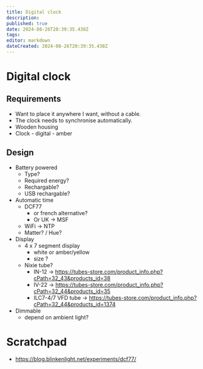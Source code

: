 ```yaml
---
title: Digital clock
description: 
published: true
date: 2024-08-26T20:39:35.438Z
tags: 
editor: markdown
dateCreated: 2024-08-26T20:39:35.438Z
---
```


# Digital clock

## Requirements

* Want to place it anywhere I want, without a cable.
* The clock needs to synchronise automatically.
* Wooden housing
* Clock - digital - amber

## Design

* Battery powered
  * Type?
  * Required energy?
  * Rechargable?
  * USB rechargable?
* Automatic time
  * DCF77
    * or french alternative?
    * Or UK -> MSF 
  * WiFi -> NTP
  * Matter? / Hue?
* Display
  * 4 x 7 segment display
    * white or amber/yellow
    * size ?
  * Nixie tube?
    * IN-12 -> https://tubes-store.com/product_info.php?cPath=32_43&products_id=38
    * IV-22 -> https://tubes-store.com/product_info.php?cPath=32_44&products_id=35
    * ILC7-4/7 VFD tube  -> https://tubes-store.com/product_info.php?cPath=32_44&products_id=1374
* Dimmable
  * depend on ambient light?

# Scratchpad

* https://blog.blinkenlight.net/experiments/dcf77/
